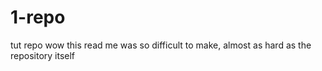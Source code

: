 # 1-repo
tut repo
wow this read me was so difficult to make, almost as hard as the repository itself
